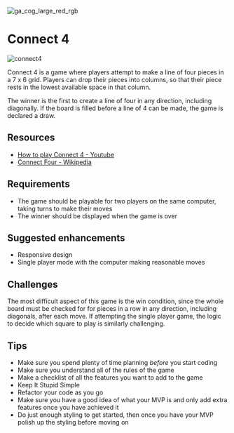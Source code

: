 ![ga_cog_large_red_rgb](https://cloud.githubusercontent.com/assets/40461/8183776/469f976e-1432-11e5-8199-6ac91363302b.png)

# Connect 4


![connect4](https://media.git.generalassemb.ly/user/15120/files/da59cd00-fec9-11e8-9c1d-06c8821c1fb6)

Connect 4 is a game where players attempt to make a line of four pieces in a 7 x 6 grid. Players can drop their pieces into columns, so that their piece rests in the lowest available space in that column.

The winner is the first to create a line of four in any direction, including diagonally. If the board is filled before a line of 4 can be made, the game is declared a draw.

## Resources

* [How to play Connect 4 - Youtube](https://www.youtube.com/watch?v=H3FYRM9a0i4)
* [Connect Four - Wikipedia](https://en.wikipedia.org/wiki/Connect_Four)

## Requirements

* The game should be playable for two players on the same computer, taking turns to make their moves
* The winner should be displayed when the game is over

## Suggested enhancements

* Responsive design
* Single player mode with the computer making reasonable moves

## Challenges

The most difficult aspect of this game is the win condition, since the whole board must be checked for for pieces in a row in any direction, including diagonals, after each move. If attempting the single player game, the logic to decide which square to play is similarly challenging.

## Tips

* Make sure you spend plenty of time planning _before_ you start coding
* Make sure you understand all of the rules of the game
* Make a checklist of all the features you want to add to the game
* Keep It Stupid Simple
* Refactor your code as you go
* Make sure you have a good idea of what your MVP is and only add extra features once you have achieved it
* Do just enough styling to get started, then once you have your MVP polish up the styling before moving on
